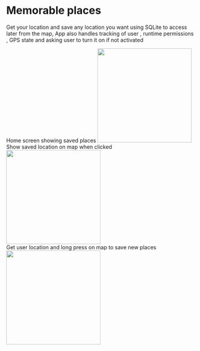 # Memorable places
 Get your location and save any location you want using SQLite to access later from the map,
 App also handles tracking of user , runtime permissions , GPS state and asking user to turn it on if not activated

Home screen showing saved places
<img src="https://cdn.discordapp.com/attachments/566581417606119424/624733950065115136/screenshot-1569018454924.jpg" width="250">
 <br>
Show saved location on map when clicked
<img src="https://cdn.discordapp.com/attachments/566581417606119424/624734249722839040/screenshot-1569018470708.jpg" width="250">
 <br>
Get user location and long press on map to save new places
<img src="https://cdn.discordapp.com/attachments/566581417606119424/624734253011304468/screenshot-1569018439276.jpg" width="250">
 <br>
 





